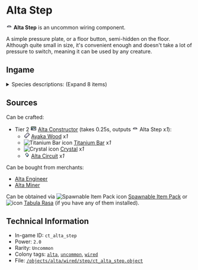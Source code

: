 # Alta Step

<img src="https://raw.githubusercontent.com/Ceterai/Enternia/main/objects/alta/wired/step/icon.png" alt="Alta Step icon" loading="lazy" width="auto" height="16px"/> **Alta Step** is an uncommon wiring component.

A simple pressure plate, or a floor button, semi-hidden on the floor.  
Although quite small in size, it's convenient enough and doesn't take a lot of pressure to switch, meaning it can be used by any creature.

## Ingame

<details markdown="1"><summary>Species descriptions: (Expand 8 items)</summary>

- Alta: A typical hidden step. Used for poi traps, mostly. Very satisfying to press, if you ask me.
- Apex: A button. Its function is unknown. Only one way to find out.
- Avian: Why am I always compelled to push buttons?
- Floran: Floran push buttonsss!
- Glitch: Tempted. A button, begging to be pressed.
- Human: There's a button! I can't not press it!
- Hylotl: Buttons are infuriating. Still, I must push it.
- Novakid: Why is it always so darn temptin' to push buttons.

</details>

## Sources

Can be crafted:

- Tier 2 ![ ](https://raw.githubusercontent.com/Ceterai/Enternia/main/objects/alta/crafting/constructor/icon2.png) [Alta Constructor](https://ceterai.github.io/MyEnternia/Wiki/AltaConstructor) (takes 0.25s, outputs <img src="https://raw.githubusercontent.com/Ceterai/Enternia/main/objects/alta/wired/step/icon.png" alt="Alta Step icon" loading="lazy" width="auto" height="16px"/> Alta Step x*1*):
  - <img src="https://raw.githubusercontent.com/Ceterai/Enternia/main/items/generic/crafting/ct_ayaka_wood.png" alt="Ayaka Wood icon" loading="lazy" width="auto" height="16px"/> [Ayaka Wood](https://ceterai.github.io/MyEnternia/Wiki/AyakaWood) x*1*
  - <img src="https://starbounder.org/mediawiki/images/9/94/Titanium_Bar.png" alt="Titanium Bar icon" loading="lazy" width="14px" height="13px"/> [Titanium Bar](https://starbounder.org/Titanium_Bar) x*1*
  - <img src="https://starbounder.org/mediawiki/images/3/31/Crystal.png" alt="Crystal icon" loading="lazy" width="12px" height="16px"/> [Crystal](https://starbounder.org/Crystal) x*1*
  - <img src="https://raw.githubusercontent.com/Ceterai/Enternia/main/objects/alta/wired/circuit/icon.png" alt="Alta Circuit icon" loading="lazy" width="auto" height="16px"/> [Alta Circuit](https://ceterai.github.io/MyEnternia/Wiki/AltaCircuit) x*1*

Can be bought from merchants:

- [Alta Engineer](https://ceterai.github.io/MyEnternia/Wiki/AltaEngineer)
- [Alta Miner](https://ceterai.github.io/MyEnternia/Wiki/AltaMiner)

Can be obtained via <img src="https://raw.githubusercontent.com/Silverfeelin/Starbound-SpawnableItemPack/master/interface/sip/iconSmall.png" alt="Spawnable Item Pack icon" width="18" height="14"/> [Spawnable Item Pack](https://steamcommunity.com/sharedfiles/filedetails/?id=733665104) or <img src="https://steamuserimages-a.akamaihd.net/ugc/263843960696222713/3EC9A7C005541F7D577EBCB8C5736B4EFC9973D6/" alt="icon" width="8" height="12"/> [Tabula Rasa](https://community.playstarbound.com/resources/the-tabula-rasa.3222/) (if you have any of them installed).

## Technical Information

- In-game ID: `ct_alta_step`
- Power: `2.0`
- Rarity: `Uncommon`
- Colony tags: [`alta`](https://ceterai.github.io/MyEnternia/Wiki/Tags/Alta), [`uncommon`](https://ceterai.github.io/MyEnternia/Wiki/Tags/Uncommon), [`wired`](https://ceterai.github.io/MyEnternia/Wiki/Tags/Wired)
- File: [`/objects/alta/wired/step/ct_alta_step.object`](https://github.com/Ceterai/Enternia/blob/main/objects/alta/wired/step/ct_alta_step.object)
